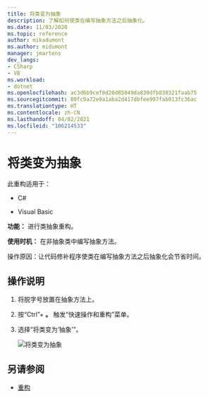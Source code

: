 ```yaml
---
title: 将类变为抽象
description: 了解如何使类在编写抽象方法之后抽象化。
ms.date: 11/03/2020
ms.topic: reference
author: mikadumont
ms.author: midumont
manager: jmartens
dev_langs:
- CSharp
- VB
ms.workload:
- dotnet
ms.openlocfilehash: ac3d6b9cef8d20d85049da830dfb830321faab75
ms.sourcegitcommit: 80fc9a72e9a1aba2d417dbfee997fab013fc36ac
ms.translationtype: HT
ms.contentlocale: zh-CN
ms.lasthandoff: 04/02/2021
ms.locfileid: "106214533"
---
```

# <a name="make-class-abstract"></a>将类变为抽象

此重构适用于：

- C#

- Visual Basic

**功能：** 进行类抽象重构。

**使用时机：** 在非抽象类中编写抽象方法。

操作原因：让代码修补程序使类在编写抽象方法之后抽象化会节省时间。

## <a name="how-to"></a>操作说明

1. 将脱字号放置在抽象方法上。

2. 按“Ctrl”+ **。** 触发“快速操作和重构”菜单。

3. 选择“将类变为‘抽象’”。

    ![将类变为抽象](media/make-class-abstract.png)

## <a name="see-also"></a>另请参阅

- [重构](../refactoring-in-visual-studio.md)
